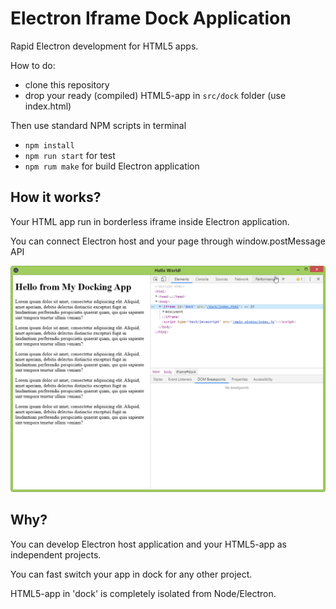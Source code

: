 # Electron Iframe Dock Application

Rapid Electron development for  HTML5 apps.

How to do:
- clone this repository
- drop your ready (compiled) HTML5-app in `src/dock` folder (use index.html)

Then use standard NPM scripts in terminal
- `npm install`
- `npm run start` for test
- `npm rum make` for build Electron application

## How it works?

Your HTML app run in borderless iframe inside Electron application.

You can connect Electron host and your page through window.postMessage API

![Electron application get your HTML5-page in borderless iframe](dock.png)

## Why?

You can develop Electron host application and your HTML5-app as independent projects.

You can fast switch your app in dock for any other project.

HTML5-app in 'dock' is completely isolated from Node/Electron.
